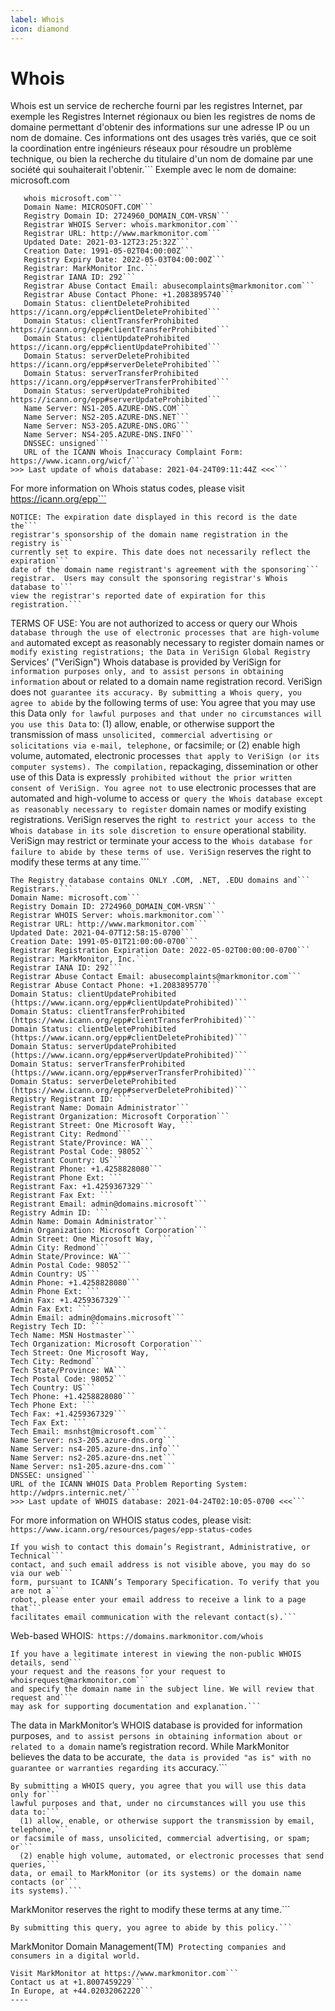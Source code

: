 ```yaml
---
label: Whois
icon: diamond
---
```

# Whois

Whois est un service de recherche fourni par les registres Internet, par exemple les Registres Internet régionaux ou bien les registres de noms de domaine permettant d'obtenir des informations sur une adresse IP ou un nom de domaine. Ces informations ont des usages très variés, que ce soit la coordination entre ingénieurs réseaux pour résoudre un problème technique, ou bien la recherche du titulaire d'un nom de domaine par une société qui souhaiterait l'obtenir.```
Exemple avec le nom de domaine: microsoft.com

```
   whois microsoft.com```
   Domain Name: MICROSOFT.COM```
   Registry Domain ID: 2724960_DOMAIN_COM-VRSN```
   Registrar WHOIS Server: whois.markmonitor.com```
   Registrar URL: http://www.markmonitor.com```
   Updated Date: 2021-03-12T23:25:32Z```
   Creation Date: 1991-05-02T04:00:00Z```
   Registry Expiry Date: 2022-05-03T04:00:00Z```
   Registrar: MarkMonitor Inc.```
   Registrar IANA ID: 292```
   Registrar Abuse Contact Email: abusecomplaints@markmonitor.com```
   Registrar Abuse Contact Phone: +1.2083895740```
   Domain Status: clientDeleteProhibited https://icann.org/epp#clientDeleteProhibited```
   Domain Status: clientTransferProhibited https://icann.org/epp#clientTransferProhibited```
   Domain Status: clientUpdateProhibited https://icann.org/epp#clientUpdateProhibited```
   Domain Status: serverDeleteProhibited https://icann.org/epp#serverDeleteProhibited```
   Domain Status: serverTransferProhibited https://icann.org/epp#serverTransferProhibited```
   Domain Status: serverUpdateProhibited https://icann.org/epp#serverUpdateProhibited```
   Name Server: NS1-205.AZURE-DNS.COM```
   Name Server: NS2-205.AZURE-DNS.NET```
   Name Server: NS3-205.AZURE-DNS.ORG```
   Name Server: NS4-205.AZURE-DNS.INFO```
   DNSSEC: unsigned```
   URL of the ICANN Whois Inaccuracy Complaint Form: https://www.icann.org/wicf/```
>>> Last update of whois database: 2021-04-24T09:11:44Z <<<```
```
For more information on Whois status codes, please visit https://icann.org/epp```
```
NOTICE: The expiration date displayed in this record is the date the```
registrar's sponsorship of the domain name registration in the registry is```
currently set to expire. This date does not necessarily reflect the expiration```
date of the domain name registrant's agreement with the sponsoring```
registrar.  Users may consult the sponsoring registrar's Whois database to```
view the registrar's reported date of expiration for this registration.```
```
TERMS OF USE: You are not authorized to access or query our Whois```
database through the use of electronic processes that are high-volume and```
automated except as reasonably necessary to register domain names or```
modify existing registrations; the Data in VeriSign Global Registry```
Services' ("VeriSign") Whois database is provided by VeriSign for```
information purposes only, and to assist persons in obtaining information```
about or related to a domain name registration record. VeriSign does not```
guarantee its accuracy. By submitting a Whois query, you agree to abide```
by the following terms of use: You agree that you may use this Data only```
for lawful purposes and that under no circumstances will you use this Data```
to: (1) allow, enable, or otherwise support the transmission of mass```
unsolicited, commercial advertising or solicitations via e-mail, telephone,```
or facsimile; or (2) enable high volume, automated, electronic processes```
that apply to VeriSign (or its computer systems). The compilation,```
repackaging, dissemination or other use of this Data is expressly```
prohibited without the prior written consent of VeriSign. You agree not to```
use electronic processes that are automated and high-volume to access or```
query the Whois database except as reasonably necessary to register```
domain names or modify existing registrations. VeriSign reserves the right```
to restrict your access to the Whois database in its sole discretion to ensure```
operational stability.  VeriSign may restrict or terminate your access to the```
Whois database for failure to abide by these terms of use. VeriSign```
reserves the right to modify these terms at any time.```
```
The Registry database contains ONLY .COM, .NET, .EDU domains and```
Registrars.```
Domain Name: microsoft.com```
Registry Domain ID: 2724960_DOMAIN_COM-VRSN```
Registrar WHOIS Server: whois.markmonitor.com```
Registrar URL: http://www.markmonitor.com```
Updated Date: 2021-04-07T12:58:15-0700```
Creation Date: 1991-05-01T21:00:00-0700```
Registrar Registration Expiration Date: 2022-05-02T00:00:00-0700```
Registrar: MarkMonitor, Inc.```
Registrar IANA ID: 292```
Registrar Abuse Contact Email: abusecomplaints@markmonitor.com```
Registrar Abuse Contact Phone: +1.2083895770```
Domain Status: clientUpdateProhibited (https://www.icann.org/epp#clientUpdateProhibited)```
Domain Status: clientTransferProhibited (https://www.icann.org/epp#clientTransferProhibited)```
Domain Status: clientDeleteProhibited (https://www.icann.org/epp#clientDeleteProhibited)```
Domain Status: serverUpdateProhibited (https://www.icann.org/epp#serverUpdateProhibited)```
Domain Status: serverTransferProhibited (https://www.icann.org/epp#serverTransferProhibited)```
Domain Status: serverDeleteProhibited (https://www.icann.org/epp#serverDeleteProhibited)```
Registry Registrant ID: ```
Registrant Name: Domain Administrator```
Registrant Organization: Microsoft Corporation```
Registrant Street: One Microsoft Way, ```
Registrant City: Redmond```
Registrant State/Province: WA```
Registrant Postal Code: 98052```
Registrant Country: US```
Registrant Phone: +1.4258828080```
Registrant Phone Ext: ```
Registrant Fax: +1.4259367329```
Registrant Fax Ext: ```
Registrant Email: admin@domains.microsoft```
Registry Admin ID: ```
Admin Name: Domain Administrator```
Admin Organization: Microsoft Corporation```
Admin Street: One Microsoft Way, ```
Admin City: Redmond```
Admin State/Province: WA```
Admin Postal Code: 98052```
Admin Country: US```
Admin Phone: +1.4258828080```
Admin Phone Ext: ```
Admin Fax: +1.4259367329```
Admin Fax Ext: ```
Admin Email: admin@domains.microsoft```
Registry Tech ID: ```
Tech Name: MSN Hostmaster```
Tech Organization: Microsoft Corporation```
Tech Street: One Microsoft Way, ```
Tech City: Redmond```
Tech State/Province: WA```
Tech Postal Code: 98052```
Tech Country: US```
Tech Phone: +1.4258828080```
Tech Phone Ext: ```
Tech Fax: +1.4259367329```
Tech Fax Ext: ```
Tech Email: msnhst@microsoft.com```
Name Server: ns3-205.azure-dns.org```
Name Server: ns4-205.azure-dns.info```
Name Server: ns2-205.azure-dns.net```
Name Server: ns1-205.azure-dns.com```
DNSSEC: unsigned```
URL of the ICANN WHOIS Data Problem Reporting System: http://wdprs.internic.net/```
>>> Last update of WHOIS database: 2021-04-24T02:10:05-0700 <<<```
```
For more information on WHOIS status codes, please visit:```
  https://www.icann.org/resources/pages/epp-status-codes```
```
If you wish to contact this domain’s Registrant, Administrative, or Technical```
contact, and such email address is not visible above, you may do so via our web```
form, pursuant to ICANN’s Temporary Specification. To verify that you are not a```
robot, please enter your email address to receive a link to a page that```
facilitates email communication with the relevant contact(s).```
```
Web-based WHOIS:```
  https://domains.markmonitor.com/whois```
```
If you have a legitimate interest in viewing the non-public WHOIS details, send```
your request and the reasons for your request to whoisrequest@markmonitor.com```
and specify the domain name in the subject line. We will review that request and```
may ask for supporting documentation and explanation.```
```
The data in MarkMonitor’s WHOIS database is provided for information purposes,```
and to assist persons in obtaining information about or related to a domain```
name’s registration record. While MarkMonitor believes the data to be accurate,```
the data is provided "as is" with no guarantee or warranties regarding its```
accuracy.```
```
By submitting a WHOIS query, you agree that you will use this data only for```
lawful purposes and that, under no circumstances will you use this data to:```
  (1) allow, enable, or otherwise support the transmission by email, telephone,```
or facsimile of mass, unsolicited, commercial advertising, or spam; or```
  (2) enable high volume, automated, or electronic processes that send queries,```
data, or email to MarkMonitor (or its systems) or the domain name contacts (or```
its systems).```
```
MarkMonitor reserves the right to modify these terms at any time.```
```
By submitting this query, you agree to abide by this policy.```
```
MarkMonitor Domain Management(TM)```
Protecting companies and consumers in a digital world.```
```
Visit MarkMonitor at https://www.markmonitor.com```
Contact us at +1.8007459229```
In Europe, at +44.02032062220```
----
```